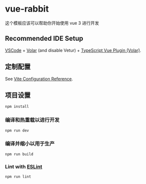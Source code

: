 # vue-rabbit

这个模板应该可以帮助你开始使用 vue 3 进行开发

## Recommended IDE Setup

[VSCode](https://code.visualstudio.com/) + [Volar](https://marketplace.visualstudio.com/items?itemName=Vue.volar) (and disable Vetur) + [TypeScript Vue Plugin (Volar)](https://marketplace.visualstudio.com/items?itemName=Vue.vscode-typescript-vue-plugin).

## 定制配置

See [Vite Configuration Reference](https://vitejs.dev/config/).

## 项目设置

```sh
npm install
```

### 编译和热重载以进行开发

```sh
npm run dev
```

### 编译并缩小以用于生产

```sh
npm run build
```

### Lint with [ESLint](https://eslint.org/)

```sh
npm run lint
```
